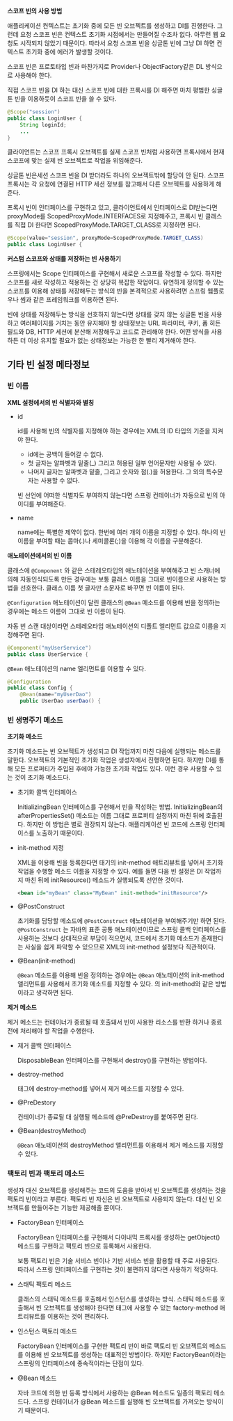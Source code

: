**스코프 빈의 사용 방법**

애플리케이션 컨텍스트는 초기화 중에 모든 빈 오브젝트를 생성하고 DI를 진행한다. 그런데 요청 스코프 빈은 컨텍스트 초기화 시점에서는 만들어질 수조차 없다. 아무런 웹 요청도 시작되지 않았기 때문이다. 따라서 요청 스코프 빈을 싱글톤 빈에 그냥 DI 하면 컨텍스트 초기화 중에 에러가 발생할 것이다.

스코프 빈은 프로토타입 빈과 마찬가지로 Provider나 ObjectFactory같은 DL 방식으로 사용해야 한다.

직접 스코프 빈을 DI 하는 대신 스코프 빈에 대한 프록시를 DI 해주면 마치 평범한 싱글톤 빈을 이용하듯이 스코프 빈을 쓸 수 있다.

```java
@Scope("session")
public class LoginUser {
	String loginId;
	...
}
```

클라이언트는 스코프 프록시 오브젝트를 실제 스코프 빈처럼 사용하면 프록시에서 현재 스코프에 맞는 실제 빈 오브젝트로 작업을 위임해준다.

싱글톤 빈은세션 스코프 빈을 DI 받더라도 하나의 오브젝트밖에 할당이 안 된다. 스코프 프록시는 각 요청에 연결된 HTTP 세션 정보를 참고해서 다른 오브젝트를 사용하게 해준다.

프록시 빈이 인터페이스를 구현하고 있고, 클라이언트에서 인터페이스로 DI받는다면 proxyMode를 ScopedProxyMode.INTERFACES로 지정해주고, 프록시 빈 클래스를 직접 DI 한다면 ScopedProxyMode.TARGET_CLASS로 지정하면 된다.

```java
@Scope(value="session", proxyMode=ScopedProxyMode.TARGET_CLASS)
public class LoginUser {
```

**커스텀 스코프와 상태를 저장하는 빈 사용하기**

스프링에서는 Scope 인터페이스를 구현해서 새로운 스코프를 작성할 수 있다. 하지만 스코프를 새로 작성하고 적용하는 건 상당히 복잡한 작업이다. 유연하게 정의할 수 있는 스코프를 이용해 상태를 저장해두는 방식의 빈을 본격적으로 사용하려면 스프링 웹플로우나 씸과 같은 프레임워크를 이용하면 된다.

빈에 상태를 저장해두는 방식을 선호하지 않는다면 상태를 갖지 않는 싱글톤 빈을 사용하고 여러페이지를 거치는 동안 유지해야 할 상태정보는 URL 파라미터, 쿠키, 폼 히든 필드와 DB, HTTP 세션에 분산해 저장해두고 코드로 관리해야 한다. 어떤 방식을 사용하든 더 이상 유지할 필요가 없는 상태정보는 가능한 한 빨리 제거해야 한다.

## 기타 빈 설정 메타정보

### **빈 이름**

**XML 설정에서의 빈 식별자와 별칭**

- id

    id를 사용해 빈의 식별자를 지정해야 하는 경우에는 XML의 ID 타입의 기준을 지켜야 한다.

    - id에는 공백이 들어갈 수 없다.
    - 첫 글자는 알파벳과 밑줄(_) 그리고 허용된 일부 언어문자만 사용될 수 있다.
    - 나머지 글자는 알파벳과 밑줄, 그리고 숫자와 점(.)을 허용한다. 그 외의 특수문자는 사용할 수 없다.

    빈 선언에 어떠한 식별자도 부여하지 않는다면 스프링 컨테이너가 자동으로 빈의 아이디를 부여해준다.

- name

    name에는 특별한 제약이 없다. 한번에 여러 개의 이름을 지정할 수 있다. 하나의 빈 이름을 부여할 때는 콤마(.)나 세미콜론(;)을 이용해 각 이름을 구분해준다.

**애노테이션에서의 빈 이름**

클래스에 `@Component` 와 같은 스테레오타입의 애노테이션을 부여해주고 빈 스캐너에 의해 자동인식되도록 만든 경우에는 보통 클래스 이름을 그대로 빈이름으로 사용하는 방법을 선호한다.  클래스 이름 첫 글자만 소문자로 바꾸면 빈 이름이 된다.

`@Configuration` 애노테이션이 달린 클래스의 `@Bean` 메소드를 이용해 빈을 정의하는 경우에는 메소드 이름이 그대로 빈 이름이 된다.

자동 빈 스캔 대상이라면 스테레오타입 애노테이션의 디폴트 엘리먼트 값으로 이름을 지정해주면 된다.

```java
@Component("myUserService")
public class UserService {
```

`@Bean` 애노테이션의 name 엘리먼트를 이용할 수 있다.

```java
@Configuration
public class Config {
	@Bean(name="myUserDao")
	public UserDao userDao() {
```

### 빈 생명주기 메소드

**초기화 메소드**

초기화 메소드는 빈 오브젝트가 생성되고 DI 작업까지 마친 다음에 실행되는 메소드를 말한다. 오브젝트의 기본적인 초기화 작업은 생성자에서 진행하면 된다. 하지만 DI를 통해 모든 프로퍼티가 주입된 후에야 가능한 초기화 작업도 있다. 이런 경우 사용할 수 있는 것이 초기화 메소드다.

- 초기화 콜백 인터페이스

    InitializingBean 인터페이스를 구현해서 빈을 작성하는 방법. InitializingBean의  afterPropertiesSet() 메소드는 이름 그대로 프로퍼티 설정까지 마친 뒤에 호출된다. 하지만 이 방법은 별로 권장되지 않는다. 애플리케이션 빈 코드에 스프링 인터페이스를 노출하기 때문이다.

- init-method 지정

    XML을 이용해 빈을 등록한다면 <bean> 태기의 init-method 애트리뷰트를 넣어서 초기화 작업을 수행할 메소드 이름을 지정할 수 있다. 예를 들면 다음 빈 설정은 DI 작업까지 마친 뒤에 initResource() 메소드가 실행되도록 선언한 것이다.

    ```xml
    <bean id="myBean" class="MyBean" init-method="initResource"/>
    ```

- @PostConstruct

    초기화를 담당할 메소드에 `@PostConstruct` 애노테이션을 부여해주기만 하면 된다. `@PostConstruct` 는 자바의 표준 공통 애노테이션이므로 스프링 콜백 인터페이스를 사용하는 것보다 상대적으로 부담이 적으면서, 코드에서 초기화 메소드가 존재한다는 사실을 쉽게 파악할 수 있으므로 XML의 init-method 설정보다 직관적이다.

- @Bean(init-method)

    `@Bean` 메소드를 이용해 빈을 정의하는 경우에는 `@Bean` 애노테이션의 init-method 앨리먼트를 사용해서 초기화 메소드를 지정할 수 있다. <bean>의 init-method와 같은 방법이라고 생각하면 된다.

**제거 메소드**

제거 메소드는 컨테이너가 종료될 때 호출돼서 빈이 사용한 리소스를 반환 하거나 종료 전에 처리해야 할 작업을 수행한다.

- 제거 콜백 인터페이스

    DisposableBean 인터페이스를 구현해서 destroy()를 구현하는 방법이다.

- destroy-method

    <bean> 태그에 destroy-method를 넣어서 제거 메소드를 지정할 수 있다.

- @PreDestory

    컨테이너가 종료될 대 실행될 메소드에 @PreDestroy를 붙여주면 된다.

- @Bean(destroyMethod)

    `@Bean` 애노테이션의 destroyMethod 앨리먼트를 이용해서 제거 메소드를 지정할 수 있다.
    
 ### 팩토리 빈과 팩토리 메소드

생성자 대신 오브젝트를 생성해주는 코드의 도움을 받아서 빈 오브젝트를 생성하는 것을 팩토리 빈이라고 부른다. 팩토리 빈 자신은 빈 오브젝트로 사용되지 않는다. 대신 빈 오브젝트를 만들어주는 기능만 제공해줄 뿐이다.

- FactoryBean 인터페이스

    FactoryBean 인터페이스를 구현해서 다이내믹 프록시를 생성하는 getObject() 메소드를 구현하고 팩토리 빈으로 등록해서 사용한다.

    보통 팩토리 빈은 기술 서비스 빈이나 기반 서비스 빈을 활용할 때 주로 사용된다. 따라서 스프링 인터페이스를 구현하는 것이 불편하지 않다면 사용하기 적당하다.

- 스태틱 팩토리 메소드

    클래스의 스태틱 메소드를 호출해서 인스턴스를 생성하는 방식. 스태틱 메소드를 호출해서 빈 오브젝트를 생성해야 한다면 <bean> 태그에 사용할 수 있는 factory-method 애트리뷰트를 이용하는 것이 편리하다.

- 인스턴스 팩토리 메소드

    FactoryBean 인터페이스를 구현한 팩토리 빈이 바로 팩토리 빈 오브젝트의 메소드를 이용해 빈 오브젝트를 생성하는 대표적인 방법이다. 하지만 FactoryBean이라는 스프링의 인터페이스에 종속적이라는 단점이 있다.

- @Bean 메소드

    자바 코드에 의한 빈 등록 방식에서 사용하는 @Bean 메소드도 일종의 팩토리 메소드다. 스프링 컨테이너가 @Bean 메소드를 실행해 빈 오브젝트를 가져오는 방식이기 때문이다.
